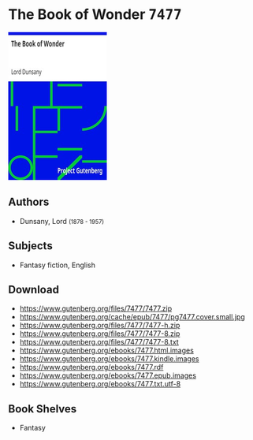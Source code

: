 # The Book of Wonder <kbd>7477</kbd>

![](./cover.medium.jpg "")

## Authors


 - Dunsany, Lord <small>(1878 - 1957)</small>

## Subjects


 - Fantasy fiction, English

## Download


 - https://www.gutenberg.org/files/7477/7477.zip
 - https://www.gutenberg.org/cache/epub/7477/pg7477.cover.small.jpg
 - https://www.gutenberg.org/files/7477/7477-h.zip
 - https://www.gutenberg.org/files/7477/7477-8.zip
 - https://www.gutenberg.org/files/7477/7477-8.txt
 - https://www.gutenberg.org/ebooks/7477.html.images
 - https://www.gutenberg.org/ebooks/7477.kindle.images
 - https://www.gutenberg.org/ebooks/7477.rdf
 - https://www.gutenberg.org/ebooks/7477.epub.images
 - https://www.gutenberg.org/ebooks/7477.txt.utf-8

## Book Shelves


 - Fantasy
